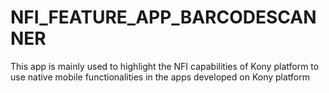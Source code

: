 # NFI_FEATURE_APP_BARCODESCANNER
This app is mainly used to highlight the NFI capabilities of Kony platform to use native mobile functionalities in the apps developed on Kony platform
